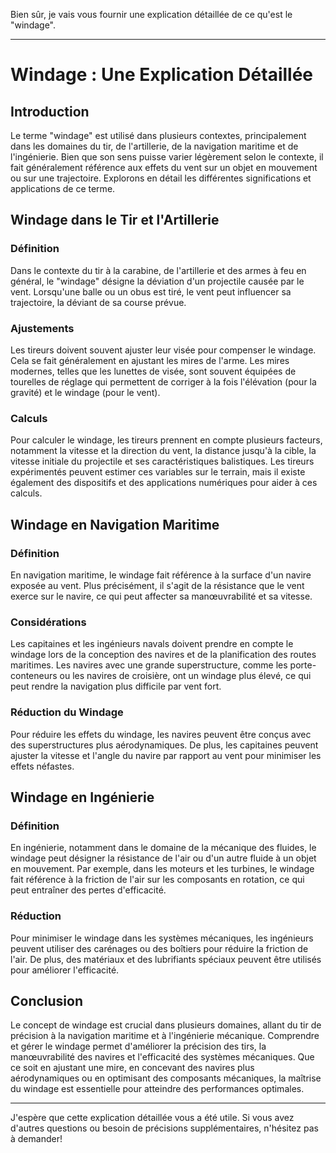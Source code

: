 Bien sûr, je vais vous fournir une explication détaillée de ce qu'est le "windage".

---

# Windage : Une Explication Détaillée

## Introduction

Le terme "windage" est utilisé dans plusieurs contextes, principalement dans les domaines du tir, de l'artillerie, de la navigation maritime et de l'ingénierie. Bien que son sens puisse varier légèrement selon le contexte, il fait généralement référence aux effets du vent sur un objet en mouvement ou sur une trajectoire. Explorons en détail les différentes significations et applications de ce terme.

## Windage dans le Tir et l'Artillerie

### Définition

Dans le contexte du tir à la carabine, de l'artillerie et des armes à feu en général, le "windage" désigne la déviation d'un projectile causée par le vent. Lorsqu'une balle ou un obus est tiré, le vent peut influencer sa trajectoire, la déviant de sa course prévue.

### Ajustements

Les tireurs doivent souvent ajuster leur visée pour compenser le windage. Cela se fait généralement en ajustant les mires de l'arme. Les mires modernes, telles que les lunettes de visée, sont souvent équipées de tourelles de réglage qui permettent de corriger à la fois l'élévation (pour la gravité) et le windage (pour le vent).

### Calculs

Pour calculer le windage, les tireurs prennent en compte plusieurs facteurs, notamment la vitesse et la direction du vent, la distance jusqu'à la cible, la vitesse initiale du projectile et ses caractéristiques balistiques. Les tireurs expérimentés peuvent estimer ces variables sur le terrain, mais il existe également des dispositifs et des applications numériques pour aider à ces calculs.

## Windage en Navigation Maritime

### Définition

En navigation maritime, le windage fait référence à la surface d'un navire exposée au vent. Plus précisément, il s'agit de la résistance que le vent exerce sur le navire, ce qui peut affecter sa manœuvrabilité et sa vitesse. 

### Considérations

Les capitaines et les ingénieurs navals doivent prendre en compte le windage lors de la conception des navires et de la planification des routes maritimes. Les navires avec une grande superstructure, comme les porte-conteneurs ou les navires de croisière, ont un windage plus élevé, ce qui peut rendre la navigation plus difficile par vent fort.

### Réduction du Windage

Pour réduire les effets du windage, les navires peuvent être conçus avec des superstructures plus aérodynamiques. De plus, les capitaines peuvent ajuster la vitesse et l'angle du navire par rapport au vent pour minimiser les effets néfastes.

## Windage en Ingénierie

### Définition

En ingénierie, notamment dans le domaine de la mécanique des fluides, le windage peut désigner la résistance de l'air ou d'un autre fluide à un objet en mouvement. Par exemple, dans les moteurs et les turbines, le windage fait référence à la friction de l'air sur les composants en rotation, ce qui peut entraîner des pertes d'efficacité.

### Réduction

Pour minimiser le windage dans les systèmes mécaniques, les ingénieurs peuvent utiliser des carénages ou des boîtiers pour réduire la friction de l'air. De plus, des matériaux et des lubrifiants spéciaux peuvent être utilisés pour améliorer l'efficacité.

## Conclusion

Le concept de windage est crucial dans plusieurs domaines, allant du tir de précision à la navigation maritime et à l'ingénierie mécanique. Comprendre et gérer le windage permet d'améliorer la précision des tirs, la manœuvrabilité des navires et l'efficacité des systèmes mécaniques. Que ce soit en ajustant une mire, en concevant des navires plus aérodynamiques ou en optimisant des composants mécaniques, la maîtrise du windage est essentielle pour atteindre des performances optimales.

---

J'espère que cette explication détaillée vous a été utile. Si vous avez d'autres questions ou besoin de précisions supplémentaires, n'hésitez pas à demander!